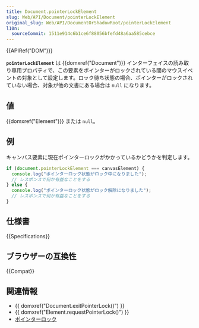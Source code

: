 ```yaml
---
title: Document.pointerLockElement
slug: Web/API/Document/pointerLockElement
original_slug: Web/API/DocumentOrShadowRoot/pointerLockElement
l10n:
  sourceCommit: 1511e914c6b1ce6f88056bfefd48a6aa585cebce
---
```


{{APIRef("DOM")}}

**`pointerLockElement`** は {{domxref("Document")}} インターフェイスの読み取り専用プロパティで、この要素をポインターがロックされている間のマウスイベントの対象として設定します。ロック待ち状態の場合、ポインターがロックされていない場合、対象が他の文書にある場合は `null` になります。

## 値

{{domxref("Element")}} または `null`。

## 例

キャンバス要素に現在ポインターロックがかかっているかどうかを判定します。

```js
if (document.pointerLockElement === canvasElement) {
  console.log("ポインターロック状態がロック中になりました");
  // レスポンスで何か有益なことをする
} else {
  console.log("ポインターロック状態がロック解除になりました");
  // レスポンスで何か有益なことをする
}
```

## 仕様書

{{Specifications}}

## ブラウザーの互換性

{{Compat}}

## 関連情報

- {{ domxref("Document.exitPointerLock()") }}
- {{ domxref("Element.requestPointerLock()") }}
- [ポインターロック](/ja/docs/Web/API/Pointer_Lock_API)
